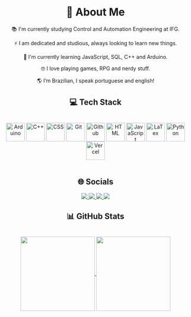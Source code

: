 <h1 align="center">🔭 About Me</h1>
<div align="center">

📚 I'm currently studying Control and Automation Engineering at IFG.

⚡ I am dedicated and studious, always looking to learn new things.

🌱 I'm currently learning JavaScript, SQL, C++ and Arduino.

🤓 I love playing games, RPG and nerdy stuff.

🌎 I’m Brazilian, I speak portuguese and english!
</div>

<h2 align="center">💻 Tech Stack</h2>
<div align="center" style="display: inline_block"><br>
  <img align="center" alt="Arduino" height="50" width="50" src="https://cdn.jsdelivr.net/gh/devicons/devicon@latest/icons/arduino/arduino-original-wordmark.svg"/>
  <img align="center" alt="C++" height="50" width="50" src="https://cdn.jsdelivr.net/gh/devicons/devicon@latest/icons/cplusplus/cplusplus-original.svg"/>
  <img align="center" alt="CSS" height="50" width="50" src="https://cdn.jsdelivr.net/gh/devicons/devicon@latest/icons/css3/css3-original.svg"/>
  <img align="center" alt="Git" height="50" width="50" src="https://cdn.jsdelivr.net/gh/devicons/devicon@latest/icons/git/git-original.svg"/>
  <img align="center" alt="Github" height="50" width="50" src="https://skillicons.dev/icons?i=github"/>
  <img align="center" alt="HTML" height="50" width="50" src="https://cdn.jsdelivr.net/gh/devicons/devicon@latest/icons/html5/html5-original.svg"/>
  <img align="center" alt="JavaScript" height="50" width="50" src="https://cdn.jsdelivr.net/gh/devicons/devicon@latest/icons/javascript/javascript-original.svg"/>
  <img align="center" alt="LaTex" height="50" width="50" src="https://skillicons.dev/icons?i=latex"/>
  <img align="center" alt="Python" height="50" width="50" src="https://cdn.jsdelivr.net/gh/devicons/devicon@latest/icons/python/python-original.svg"/>
  <img align="center" alt="Vercel" height="50" width="50" src="https://skillicons.dev/icons?i=vercel"/>
</div>

<br/>

<h2 align="center">🌐 Socials</h2>
<div align = "center">
  <a href="https://www.instagram.com/Kayzwk/" target="_blank">
    <img src="https://img.shields.io/badge/-Instagram-%23E4405F?style=for-the-badge&logo=instagram&logoColor=white" target="_blank">
  </a>
  <a href="https://www.linkedin.com/in/kayzwk/" target="_blank"
    ><img src="https://img.shields.io/badge/-LinkedIn-%230077B5?style=for-the-badge&logo=linkedin&logoColor=white" target="_blank">
  </a>
  <a href="https://www.twitch.tv/kayzwk" target="_blank">
    <img src="https://img.shields.io/badge/Twitch-9146FF?style=for-the-badge&logo=twitch&logoColor=white" target="_blank">
  </a>
  <a href="https://www.youtube.com/@Kayzwk" target="_blank">
    <img src="https://img.shields.io/badge/YouTube-FF0000?style=for-the-badge&logo=youtube&logoColor=white" target="_blank">
  </a>
</div>

<h2 align="center">📊 GitHub Stats</h2>

<br/>

<div align= "center">
  <a href="https://github.com/Kayzwk">
    <img height=200 align="center" src="https://github-readme-stats.vercel.app/api?username=Kayzwk&show_icons=true&rank_icon=github&theme=tokyonight&bg_color=00000000&include_all_commits=true&count_private_true"/>
  </a>
  <a href="https://github.com/Kayzwk">
    <img height=200 align="center" src="https://github-readme-stats.vercel.app/api/top-langs/?username=Kayzwk&layout=compact&langs_count=20&theme=tokyonight&bg_color=00000000"/>
  </a>
</div>
